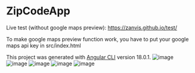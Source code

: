 # ZipCodeApp
Live test (without google maps preview): https://zanvis.github.io/test/

To make google maps preview function work, you have to put your google maps api key in src/index.html

This project was generated with [Angular CLI](https://github.com/angular/angular-cli) version 18.0.1.
![image](https://github.com/Zanvis/ZipCodeApp/assets/161169953/274871f5-d08b-4874-9f30-37c7c4bf40a2)
![image](https://github.com/Zanvis/ZipCodeApp/assets/161169953/7f10fb8d-b6db-4eba-845d-29a5709c54ec)
![image](https://github.com/Zanvis/ZipCodeApp/assets/161169953/78505157-7189-47dd-9649-998575c3ac0b)
![image](https://github.com/Zanvis/ZipCodeApp/assets/161169953/cd62e1ac-6fab-4549-ba55-7ecb42e8bf3d)
![image](https://github.com/Zanvis/ZipCodeApp/assets/161169953/25a0fb5e-738b-4ef2-93cb-dac6e8bcf105)
